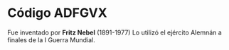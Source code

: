 # Código ADFGVX

  Fue inventado por **Fritz Nebel** (1891-1977) 
  Lo utilizó el ejército Alemnán a finales de la I Guerra Mundial. 

